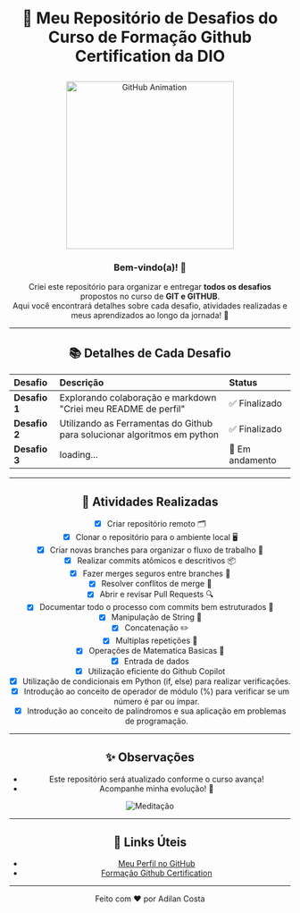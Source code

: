    # <p align="center"> 🚀 Meu Repositório de Desafios do Curso de  Formação Github Certification da DIO </p>
<div align="center">
<img src="https://cdn.hashnode.com/res/hashnode/image/upload/v1658567611905/kMCMR25Vh.gif?w=1600&h=840&fit=crop&crop=entropy&auto=format,compress&gif-q=60&format=webm" alt="GitHub Animation" width="300px">

<div align="center">


### Bem-vindo(a)! 👋  
Criei este repositório para organizar e entregar **todos os desafios** propostos no curso de **GIT e GITHUB**.  
Aqui você encontrará detalhes sobre cada desafio, atividades realizadas e meus aprendizados ao longo da jornada! 🎯

---

## 📚 Detalhes de Cada Desafio

| Desafio | Descrição | Status |
| :--- | :--- | :--- |
| **Desafio 1** | Explorando colaboração e markdown "Criei meu README de perfil" | ✅ Finalizado |
| **Desafio 2** | Utilizando as Ferramentas do Github para solucionar algoritmos em python | ✅ Finalizado |
| **Desafio 3** | loading... | 🚧 Em andamento |


---

## 📝 Atividades Realizadas

- [x] Criar repositório remoto 🗂️
- [x] Clonar o repositório para o ambiente local 🖥️
- [x] Criar novas branches para organizar o fluxo de trabalho 🌿
- [x] Realizar commits atômicos e descritivos 📦
- [x] Fazer merges seguros entre branches 🔀
- [x] Resolver conflitos de merge 🧩
- [x] Abrir e revisar Pull Requests 🔍
- [x] Documentar todo o processo com commits bem estruturados 📝
- [x] Manipulação de String 📝
- [x] Concatenação ✏️
- [x] Multiplas repetições 🎯
- [x] Operações de Matematica Basicas 📐
- [x] Entrada de dados
- [x] Utilização eficiente do Github Copilot
- [x] Utilização de condicionais em Python (if, else) para realizar verificações.
- [x] Introdução ao conceito de operador de módulo (%) para verificar se um número é par ou ímpar.
- [x] Introdução ao conceito de palíndromos e sua aplicação em problemas de programação.
---

## ✨ Observações

- Este repositório será atualizado conforme o curso avança!    
- Acompanhe minha evolução! 🚀

![Meditação](https://media1.tenor.com/m/8fqFZsC_wzEAAAAC/meditation.gif)

---

## 🔗 Links Úteis

- [Meu Perfil no GitHub](https://github.com/adilanlf)
- [Formação Github Certification](https://web.dio.me/track/b9eb6374-fbd0-4a21-8747-9f25e8371f03)

---

Feito com ❤️ por Adilan Costa
